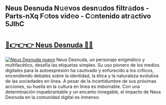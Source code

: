## Neus Desnuda N𝚞𝚎vos desn𝚞dos filtr𝚊dos - Parts-nXq F𝚘tos vid𝚎o - C𝚘ntenido atr𝚊ctivo 5JIhC

# <h2><a href="http://mb8nqsj.tromn.icu/?c=Neus+Desnuda">🔗👉👉👉 Neus Desnuda 🔗🔗</a></h2>

[![Neus Desnuda nuevo](https://i.imgur.com/pEAQMta.gif)](http://mb8nqsj.tromn.icu/?c=Neus+Desnuda)
Neus Desnuda, un personaje enigmático y multifacético, desafía las etiquetas simples. Su uso pionero de los medios digitales para la autoexpresión ha cautivado y enfurecido a los críticos, encendiendo debates sobre la identidad, la ética y la naturaleza evolutiva de las sociedades en línea. A pesar de la incertidumbre de sus próximas acciones, su huella en la cultura en línea es imborrable. Con una determinación inquebrantable y un encanto innegable, el impacto de Neus Desnuda en la comunidad digital es inmenso.
